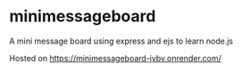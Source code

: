 # minimessageboard
A mini message board using express and ejs to learn node.js

Hosted on https://minimessageboard-jvbv.onrender.com/